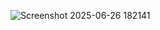 ![Screenshot 2025-06-26 182141](https://github.com/user-attachments/assets/f4dcd68c-e8a9-4b12-b1ff-dd1c231d036b)

